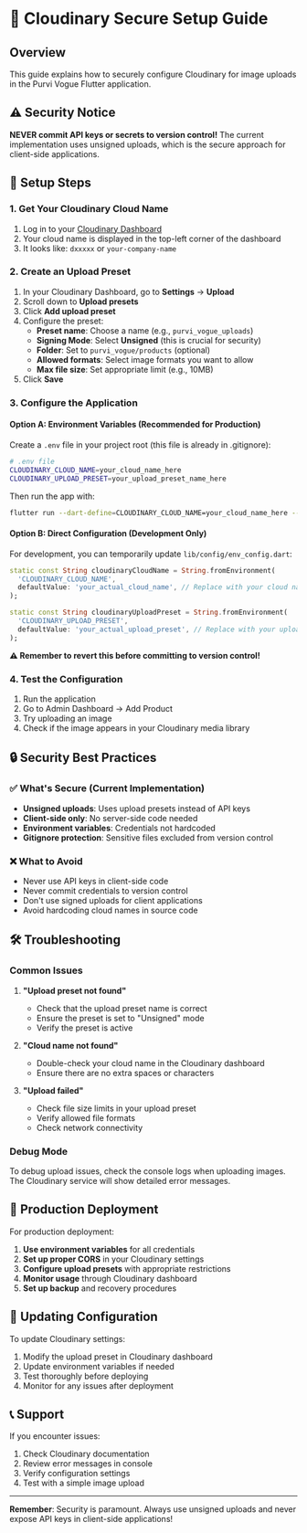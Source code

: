 # 🔐 Cloudinary Secure Setup Guide

## Overview
This guide explains how to securely configure Cloudinary for image uploads in the Purvi Vogue Flutter application.

## ⚠️ Security Notice
**NEVER commit API keys or secrets to version control!** The current implementation uses unsigned uploads, which is the secure approach for client-side applications.

## 🚀 Setup Steps

### 1. Get Your Cloudinary Cloud Name
1. Log in to your [Cloudinary Dashboard](https://cloudinary.com/console)
2. Your cloud name is displayed in the top-left corner of the dashboard
3. It looks like: `dxxxxx` or `your-company-name`

### 2. Create an Upload Preset
1. In your Cloudinary Dashboard, go to **Settings** → **Upload**
2. Scroll down to **Upload presets**
3. Click **Add upload preset**
4. Configure the preset:
   - **Preset name**: Choose a name (e.g., `purvi_vogue_uploads`)
   - **Signing Mode**: Select **Unsigned** (this is crucial for security)
   - **Folder**: Set to `purvi_vogue/products` (optional)
   - **Allowed formats**: Select image formats you want to allow
   - **Max file size**: Set appropriate limit (e.g., 10MB)
5. Click **Save**

### 3. Configure the Application

#### Option A: Environment Variables (Recommended for Production)
Create a `.env` file in your project root (this file is already in .gitignore):

```bash
# .env file
CLOUDINARY_CLOUD_NAME=your_cloud_name_here
CLOUDINARY_UPLOAD_PRESET=your_upload_preset_name_here
```

Then run the app with:
```bash
flutter run --dart-define=CLOUDINARY_CLOUD_NAME=your_cloud_name_here --dart-define=CLOUDINARY_UPLOAD_PRESET=your_upload_preset_name_here
```

#### Option B: Direct Configuration (Development Only)
For development, you can temporarily update `lib/config/env_config.dart`:

```dart
static const String cloudinaryCloudName = String.fromEnvironment(
  'CLOUDINARY_CLOUD_NAME',
  defaultValue: 'your_actual_cloud_name', // Replace with your cloud name
);

static const String cloudinaryUploadPreset = String.fromEnvironment(
  'CLOUDINARY_UPLOAD_PRESET',
  defaultValue: 'your_actual_upload_preset', // Replace with your upload preset
);
```

**⚠️ Remember to revert this before committing to version control!**

### 4. Test the Configuration
1. Run the application
2. Go to Admin Dashboard → Add Product
3. Try uploading an image
4. Check if the image appears in your Cloudinary media library

## 🔒 Security Best Practices

### ✅ What's Secure (Current Implementation)
- **Unsigned uploads**: Uses upload presets instead of API keys
- **Client-side only**: No server-side code needed
- **Environment variables**: Credentials not hardcoded
- **Gitignore protection**: Sensitive files excluded from version control

### ❌ What to Avoid
- Never use API keys in client-side code
- Never commit credentials to version control
- Don't use signed uploads for client applications
- Avoid hardcoding cloud names in source code

## 🛠️ Troubleshooting

### Common Issues

1. **"Upload preset not found"**
   - Check that the upload preset name is correct
   - Ensure the preset is set to "Unsigned" mode
   - Verify the preset is active

2. **"Cloud name not found"**
   - Double-check your cloud name in the Cloudinary dashboard
   - Ensure there are no extra spaces or characters

3. **"Upload failed"**
   - Check file size limits in your upload preset
   - Verify allowed file formats
   - Check network connectivity

### Debug Mode
To debug upload issues, check the console logs when uploading images. The Cloudinary service will show detailed error messages.

## 📱 Production Deployment

For production deployment:

1. **Use environment variables** for all credentials
2. **Set up proper CORS** in your Cloudinary settings
3. **Configure upload presets** with appropriate restrictions
4. **Monitor usage** through Cloudinary dashboard
5. **Set up backup** and recovery procedures

## 🔄 Updating Configuration

To update Cloudinary settings:

1. Modify the upload preset in Cloudinary dashboard
2. Update environment variables if needed
3. Test thoroughly before deploying
4. Monitor for any issues after deployment

## 📞 Support

If you encounter issues:
1. Check Cloudinary documentation
2. Review error messages in console
3. Verify configuration settings
4. Test with a simple image upload

---

**Remember**: Security is paramount. Always use unsigned uploads and never expose API keys in client-side applications!
